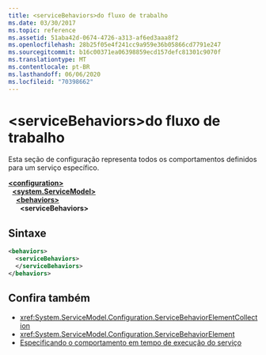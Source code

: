 ```yaml
---
title: <serviceBehaviors>do fluxo de trabalho
ms.date: 03/30/2017
ms.topic: reference
ms.assetid: 51aba42d-0674-4726-a313-af6ed3aaa8f2
ms.openlocfilehash: 28b25f05e4f241cc9a959e36b05866cd7791e247
ms.sourcegitcommit: b16c00371ea06398859ecd157defc81301c9070f
ms.translationtype: MT
ms.contentlocale: pt-BR
ms.lasthandoff: 06/06/2020
ms.locfileid: "70398662"
---
```

# <a name="servicebehaviors-of-workflow"></a>\<serviceBehaviors>do fluxo de trabalho
Esta seção de configuração representa todos os comportamentos definidos para um serviço específico.  

[**\<configuration>**](../configuration-element.md)\
&nbsp;&nbsp;[**\<system.ServiceModel>**](system-servicemodel-of-workflow.md)\
&nbsp;&nbsp;&nbsp;&nbsp;[**\<behaviors>**](behaviors-of-workflow.md)\
&nbsp;&nbsp;&nbsp;&nbsp;&nbsp;&nbsp;**\<serviceBehaviors>**  
  
## <a name="syntax"></a>Sintaxe  
  
```xml  
<behaviors>  
  <serviceBehaviors>  
  </serviceBehaviors>  
</behaviors>  
```  
  
## <a name="see-also"></a>Confira também

- <xref:System.ServiceModel.Configuration.ServiceBehaviorElementCollection>
- <xref:System.ServiceModel.Configuration.ServiceBehaviorElement>
- [Especificando o comportamento em tempo de execução do serviço](../../../wcf/specifying-service-run-time-behavior.md)
